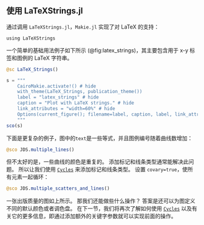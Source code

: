## 使用 LaTeXStrings.jl

通过调用 `LaTeXStrings.jl`，`Makie.jl` 实现了对 LaTeX 的支持：

```
using LaTeXStrings
```

一个简单的基础用法例子如下所示 (@fig:latex_strings)，其主要包含用于 x-y 标签和图例的 LaTeX 字符串。

```jl
@sc LaTeX_Strings()
```

```jl
s = """
    CairoMakie.activate!() # hide
    with_theme(LaTeX_Strings, publication_theme())
    label = "latex_strings" # hide
    caption = "Plot with LaTeX strings." # hide
    link_attributes = "width=60%" # hide
    Options(current_figure(); filename=label, caption, label, link_attributes) # hide
    """
sco(s)
```

下面是更复杂的例子，图中的`text`是一些等式，并且图例编号随着曲线数增加：

```jl
@sco JDS.multiple_lines()
```

但不太好的是，一些曲线的颜色是重复的。
添加标记和线条类型通常能解决此问题。
所以让我们使用 [`Cycles`](http://makie.juliaplots.org/stable/documentation/theming/index.html#cycles) 来添加标记和线条类型。
设置 `covary=true`，使所有元素一起循环：

```jl
@sco JDS.multiple_scatters_and_lines()
```

一张出版质量的图如上所示。
那我们还能做些什么操作？
答案是还可以为图定义不同的默认颜色或者调色盘。
在下一节，我们将再次了解如何使用 [`Cycles`](http://makie.juliaplots.org/stable/documentation/theming/index.html#cycles) 以及有关它的更多信息，即通过添加额外的关键字参数就可以实现前面的操作。
